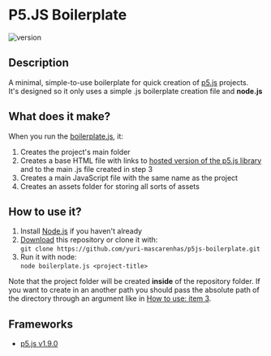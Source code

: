 # P5.JS Boilerplate
![version](https://img.shields.io/badge/Version-V1.1-green)
## Description

A minimal, simple-to-use boilerplate for quick creation of [p5.js](https://p5js.org/) projects.\
It's designed so it only uses a simple .js boilerplate creation file and **node.js**

## What does it make?

When you run the [boilerplate.js](boilerplate.js), it:

1. Creates the project's main folder
2. Creates a base HTML file with links to [hosted version of the p5.js library](https://cdn.jsdelivr.net/npm/p5@1.9.0/lib/p5.js) and to the main .js file created in step 3
3. Creates a main JavaScript file with the same name as the project
4. Creates an assets folder for storing all sorts of assets

## How to use it?

1. Install [Node.js](https://nodejs.org/en) if you haven't already
2. [Download](https://github.com/bsplt/p5js-boilerplate/archive/refs/heads/master.zip) this repository or clone it with:\
   `git clone https://github.com/yuri-mascarenhas/p5js-boilerplate.git`
3. Run it with node:\
   `node boilerplate.js <project-title>`

Note that the project folder will be created **inside** of the repository folder. If you want to create in an another path you should pass the absolute path of the directory through an argument like in [How to use: item 3](#how-to-use-it).

## Frameworks

- [p5.js v1.9.0](https://cdn.jsdelivr.net/npm/p5@1.9.0/lib/p5.js)
